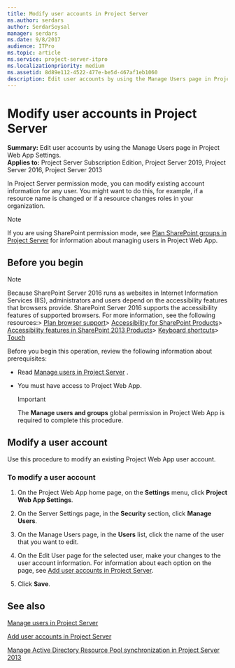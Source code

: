 ```yaml
---
title: Modify user accounts in Project Server
ms.author: serdars
author: SerdarSoysal
manager: serdars
ms.date: 9/8/2017
audience: ITPro
ms.topic: article
ms.service: project-server-itpro
ms.localizationpriority: medium
ms.assetid: 8d89e112-4522-477e-be5d-467af1eb1060
description: Edit user accounts by using the Manage Users page in Project Web App Settings.
---
```


# Modify user accounts in Project Server
 
 **Summary:** Edit user accounts by using the Manage Users page in Project Web App Settings.<br/>
**Applies to:** Project Server Subscription Edition, Project Server 2019, Project Server 2016, Project Server 2013
  
In Project Server permission mode, you can modify existing account information for any user. You might want to do this, for example, if a resource name is changed or if a resource changes roles in your organization. 
  
> [!NOTE]
> If you are using SharePoint permission mode, see [Plan SharePoint groups in Project Server](plan-sharepoint-groups-in-project-server.md) for information about managing users in Project Web App.
  
## Before you begin

> [!NOTE]
>  Because SharePoint Server 2016 runs as websites in Internet Information Services (IIS), administrators and users depend on the accessibility features that browsers provide. SharePoint Server 2016 supports the accessibility features of supported browsers. For more information, see the following resources:> [Plan browser support](/SharePoint/install/browser-support-planning)> [Accessibility for SharePoint Products](/SharePoint/accessibility-guidelines)> [Accessibility features in SharePoint 2013 Products](https://go.microsoft.com/fwlink/p/?LinkId=246501)> [Keyboard shortcuts](https://support.microsoft.com/office/keyboard-shortcuts-in-sharepoint-online-466e33ee-613b-4f47-96bb-1c20f20b1015)> [Touch](/windows/win32/wintouch/windows-touch-gestures-overview)
  
Before you begin this operation, review the following information about prerequisites:
  
- Read [Manage users in Project Server](manage-users-in-project-server.md) .
    
- You must have access to Project Web App.
    
    > [!IMPORTANT]
    > The **Manage users and groups** global permission in Project Web App is required to complete this procedure.
  
## Modify a user account

Use this procedure to modify an existing Project Web App user account.
  
### To modify a user account

1. On the Project Web App home page, on the **Settings** menu, click **Project Web App Settings**.
    
2. On the Server Settings page, in the **Security** section, click **Manage Users**.
    
3. On the Manage Users page, in the **Users** list, click the name of the user that you want to edit.
    
4. On the Edit User page for the selected user, make your changes to the user account information. For information about each option on the page, see [Add user accounts in Project Server](add-user-accounts-in-project-server.md).
    
5. Click **Save**.
    
## See also


[Manage users in Project Server](manage-users-in-project-server.md)
  
[Add user accounts in Project Server](add-user-accounts-in-project-server.md)
  
[Manage Active Directory Resource Pool synchronization in Project Server 2013](manage-active-directory-resource-pool-synchronization-in-project-server-2013.md)